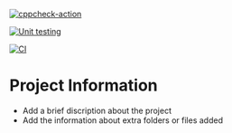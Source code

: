 [![cppcheck-action](https://github.com/abhishekcusat11/LTTS_Mini_Project/actions/workflows/cpp_check.yml/badge.svg)](https://github.com/abhishekcusat11/LTTS_Mini_Project/actions/workflows/cpp_check.yml)

[![Unit testing](https://github.com/abhishekcusat11/LTTS_Mini_Project/actions/workflows/main.yml/badge.svg)](https://github.com/abhishekcusat11/LTTS_Mini_Project/actions/workflows/main.yml)

[![CI](https://github.com/abhishekcusat11/LTTS_Mini_Project/actions/workflows/main.yml/badge.svg)](https://github.com/abhishekcusat11/LTTS_Mini_Project/actions/workflows/main.yml)

# Project Information

* Add a brief discription about the project
* Add the information about extra folders or files added 
